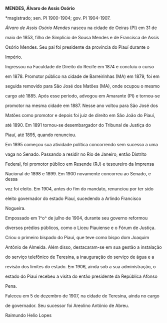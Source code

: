 **MENDES, Álvaro de Assis Osório**



\*magistrado; sen. PI 1900-1904; gov. PI 1904-1907.



*Álvaro de Assis Osório Mendes* nasceu na cidade de Oeiras (PI) em 31 de

maio de 1853, filho de Simplício de Sousa Mendes e de Francisca de Assis

Osório Mendes. Seu pai foi presidente da província do Piauí durante o

Império.



Ingressou na Faculdade de Direito do Recife em 1874 e concluiu o curso

em 1878. Promotor público na cidade de Barreirinhas (MA) em 1879, foi em

seguida removido para São José dos Matões (MA), onde ocupou o mesmo

cargo até 1885. Após esse período, advogou em Amarante (PI) e tornou-se

promotor na mesma cidade em 1887. Nesse ano voltou para São José dos

Matões como promotor e depois foi juiz de direito em São João do Piauí,

até 1890. Em 1891 tornou-se desembargador do Tribunal de Justiça do

Piauí, até 1895, quando renunciou.



Em 1895 começou sua atividade política concorrendo sem sucesso a uma

vaga no Senado. Passando a residir no Rio de Janeiro, então Distrito

Federal, foi promotor público em Resende (RJ) e tesoureiro da Imprensa

Nacional de 1898 e 1899. Em 1900 novamente concorreu ao Senado, e dessa

vez foi eleito. Em 1904, antes do fim do mandato, renunciou por ter sido

eleito governador do estado Piauí, sucedendo a Arlindo Francisco

Nogueira.



Empossado em 1^o^ de julho de 1904, durante seu governo reformou

diversos prédios públicos, como o Liceu Piauiense e o Fórum de Justiça.

Criou o primeiro bispado do Piauí, que teve como bispo dom Joaquim

Antônio de Almeida. Além disso, destacaram-se em sua gestão a instalação

do serviço telefônico de Teresina, a inauguração do serviço de água e a

revisão dos limites do estado. Em 1906, ainda sob a sua administração, o

estado do Piauí recebeu a visita do então presidente da República Afonso

Pena.



Faleceu em 5 de dezembro de 1907, na cidade de Teresina, ainda no cargo

de governador. Seu sucessor foi Areolino Antônio de Abreu.



Raimundo Helio Lopes




